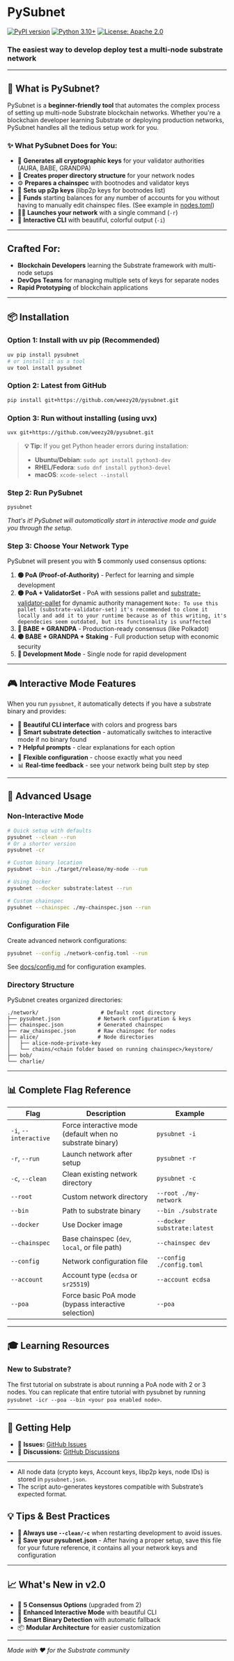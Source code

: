 
# PySubnet

[![PyPI version](https://badge.fury.io/py/pysubnet.svg)](https://badge.fury.io/py/pysubnet) [![Python 3.10+](https://img.shields.io/badge/python-3.10+-blue.svg)](https://www.python.org/downloads/) [![License: Apache 2.0](https://img.shields.io/badge/License-Apache%202.0-yellow.svg)](https://opensource.org/licenses/Apache-2.0)

### The easiest way to develop deploy test a multi-node substrate network


---

## 🚀 **What is PySubnet?**

PySubnet is a **beginner-friendly tool** that automates the complex process of setting up multi-node Substrate blockchain networks. Whether you're a blockchain developer learning Substrate or deploying production networks, PySubnet handles all the tedious setup work for you.

### ✨ **What PySubnet Does for You:**

- 🔑 **Generates all cryptographic keys** for your validator authorities (AURA, BABE, GRANDPA)
- 📁 **Creates proper directory structure** for your network nodes
- ⚙️ **Prepares a chainspec** with bootnodes and validator keys 
- 🔗 **Sets up p2p keys** (libp2p keys for bootnodes list)
- 💸 **Funds** starting balances for any number of accounts for you without having to manually edit chainspec files. (See example in [nodes.toml](./config-examples/nodes.toml))
- 🏃‍♂️ **Launches your network** with a single command (`-r`)
- 🎨 **Interactive CLI** with beautiful, colorful output (`-i`)

---

## **Crafted For:**

- **Blockchain Developers** learning the Substrate framework with multi-node setups
- **DevOps Teams** for managing multiple sets of keys for separate nodes
- **Rapid Prototyping** of blockchain applications

---

## 📦 **Installation**

### **Option 1: Install with uv pip (Recommended)**
```bash
uv pip install pysubnet
# or install it as a tool
uv tool install pysubnet
```

### **Option 2: Latest from GitHub**
```bash
pip install git+https://github.com/weezy20/pysubnet.git
```

### **Option 3: Run without installing (using uvx)**
```bash
uvx git+https://github.com/weezy20/pysubnet.git
```

> **💡 Tip:** If you get Python header errors during installation:
> - **Ubuntu/Debian**: `sudo apt install python3-dev`
> - **RHEL/Fedora**: `sudo dnf install python3-devel`
> - **macOS**: `xcode-select --install`



### **Step 2: Run PySubnet**
```bash
pysubnet
```
*That's it! PySubnet will automatically start in interactive mode and guide you through the setup.*

### **Step 3: Choose Your Network Type**
PySubnet will present you with **5** commonly used consensus options:

1. **🟢 PoA (Proof-of-Authority)** - Perfect for learning and simple development
2. **🟡 PoA + ValidatorSet** - PoA with sessions pallet and [substrate-validator-pallet](https://github.com/web3gautam/substrate-validator-set) for dynamic authority management
`Note: To use this pallet (substrate-validator-set) it's recommended to clone it locally and add it to your runtime because as of this writing, it's dependecies seem outdated, but its functionality is unaffected` 
3. **🔵 BABE + GRANDPA** - Production-ready consensus (like Polkadot)
4. **🟣 BABE + GRANDPA + Staking** - Full production setup with economic security
5. **🔴 Development Mode** - Single node for rapid development

---

## 🎮 **Interactive Mode Features**

When you run `pysubnet`, it automatically detects if you have a substrate binary and provides:

- 🎨 **Beautiful CLI interface** with colors and progress bars
- 🤖 **Smart substrate detection** - automatically switches to interactive mode if no binary found
- ❓ **Helpful prompts** - clear explanations for each option
- 🔧 **Flexible configuration** - choose exactly what you need
- 📊 **Real-time feedback** - see your network being built step by step

---



## 🔧 **Advanced Usage**

### **Non-Interactive Mode**
```bash
# Quick setup with defaults
pysubnet --clean --run
# Or a shorter version
pysubnet -cr

# Custom binary location
pysubnet --bin ./target/release/my-node --run

# Using Docker
pysubnet --docker substrate:latest --run

# Custom chainspec
pysubnet --chainspec ./my-chainspec.json --run
```

### **Configuration File**
Create advanced network configurations:
```bash
pysubnet --config ./network-config.toml --run
```
See [docs/config.md](docs/config.md) for configuration examples.

### **Directory Structure**
PySubnet creates organized directories:
```
./network/                    # Default root directory
├── pysubnet.json            # Network configuration & keys
├── chainspec.json           # Generated chainspec
├── raw_chainspec.json       # Raw chainspec for nodes
├── alice/                   # Node directories
│   ├── alice-node-private-key
│   └── chains/<chain folder based on running chainspec>/keystore/
├── bob/
└── charlie/
```

---

## 📊 **Complete Flag Reference**

| Flag | Description | Example |
|------|-------------|---------|
| `-i`, `--interactive` | Force interactive mode (default when no substrate binary) | `pysubnet -i` |
| `-r`, `--run` | Launch network after setup | `pysubnet -r` |
| `-c`, `--clean` | Clean existing network directory | `pysubnet -c` |
| `--root` | Custom network directory | `--root ./my-network` |
| `--bin` | Path to substrate binary | `--bin ./substrate` |
| `--docker` | Use Docker image | `--docker substrate:latest` |
| `--chainspec` | Base chainspec (`dev`, `local`, or file path) | `--chainspec dev` |
| `--config` | Network configuration file | `--config ./config.toml` |
| `--account` | Account type (`ecdsa` or `sr25519`) | `--account ecdsa` |
| `--poa` | Force basic PoA mode (bypass interactive selection) | `--poa` |

---

## 🎓 **Learning Resources**

### **New to Substrate?**

The first tutorial on substrate is about running a PoA node with 2 or 3 nodes. You can replicate that entire tutorial with pysubnet by running `pysubnet -icr --poa --bin <your poa enabled node>`.



---

## 🤝 **Getting Help**

- 🐛 **Issues:** [GitHub Issues](https://github.com/weezy20/pysubnet/issues)
- 💬 **Discussions:** [GitHub Discussions](https://github.com/weezy20/pysubnet/discussions)

---

- All node data (crypto keys, Account keys, libp2p keys, node IDs) is stored in `pysubnet.json`.
- The script auto-generates keystores compatible with Substrate’s expected format.
## 💡 **Tips & Best Practices**

- **🧹 Always use `--clean/-c`** when restarting development to avoid issues.
- **📝 Save your pysubnet.json** - After having a proper setup, save this file for your future reference, it contains all your network keys and configuration
---

## 📈 **What's New in v2.0**

- 🎯 **5 Consensus Options** (upgraded from 2)
- 🎨 **Enhanced Interactive Mode** with beautiful CLI
- 🤖 **Smart Binary Detection** with automatic fallback
- 📦 **Modular Architecture** for easier customization

---

*Made with ❤️ for the Substrate community*
